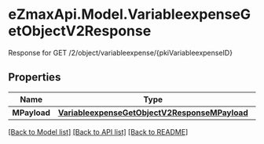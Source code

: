 # eZmaxApi.Model.VariableexpenseGetObjectV2Response
Response for GET /2/object/variableexpense/{pkiVariableexpenseID}

## Properties

Name | Type | Description | Notes
------------ | ------------- | ------------- | -------------
**MPayload** | [**VariableexpenseGetObjectV2ResponseMPayload**](VariableexpenseGetObjectV2ResponseMPayload.md) |  | 

[[Back to Model list]](../README.md#documentation-for-models) [[Back to API list]](../README.md#documentation-for-api-endpoints) [[Back to README]](../README.md)

